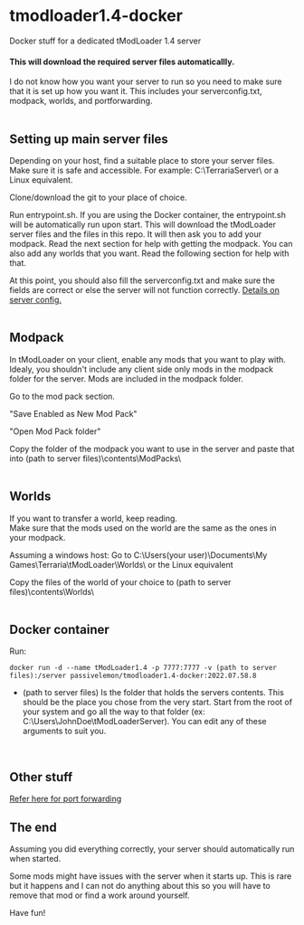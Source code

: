 # tmodloader1.4-docker </br>
Docker stuff for a dedicated tModLoader 1.4 server </br>

#### This will download the required server files automaticallly. </br>

I do not know how you want your server to run so you need to make sure that it is set up how you want it. This includes your serverconfig.txt, modpack, worlds, and portforwarding. </br>
</br>

## Setting up main server files </br>
Depending on your host, find a suitable place to store your server files. Make sure it is safe and accessible. For example: C:\TerrariaServer\ or a Linux equivalent. </br>

Clone/download the git to your place of choice. </br>

Run entrypoint.sh. If you are using the Docker container, the entrypoint.sh will be automatically run upon start. This will download the tModLoader server files and the files in this repo. It will then ask you to add your modpack. Read the next section for help with getting the modpack. You can also add any worlds that you want. Read the following section for help with that. </br>

At this point, you should also fill the serverconfig.txt and make sure the fields are correct or else the server will not function correctly. [Details on server config.](https://github.com/tModLoader/tModLoader/wiki/Starting-a-modded-server) </br>
</br>

## Modpack </br>
In tModLoader on your client, enable any mods that you want to play with. Idealy, you shouldn't include any client side only mods in the modpack folder for the server. Mods are included in the modpack folder. </br>

Go to the mod pack section. </br>

"Save Enabled as New Mod Pack" </br>

"Open Mod Pack folder" </br>

Copy the folder of the modpack you want to use in the server and paste that into (path to server files)\contents\ModPacks\ </br>
</br>

## Worlds </br>
If you want to transfer a world, keep reading. </br>
Make sure that the mods used on the world are the same as the ones in your modpack. </br>

Assuming a windows host:
Go to C:\Users\(your user)\Documents\My Games\Terraria\tModLoader\Worlds\ or the Linux equivalent </br>

Copy the files of the world of your choice to (path to server files)\contents\Worlds\ </br>
</br>

## Docker container </br>
Run: </br>
```
docker run -d --name tModLoader1.4 -p 7777:7777 -v (path to server files):/server passivelemon/tmodloader1.4-docker:2022.07.58.8
```
 - (path to server files) Is the folder that holds the servers contents. This should be the place you chose from the very start. Start from the root of your system and go all the way to that folder (ex: C:\Users\JohnDoe\tModLoaderServer\). You can edit any of these arguments to suit you. </br>
</br>

## Other stuff </br>
[Refer here for port forwarding](https://terraria.fandom.com/wiki/Guide:Setting_up_a_Terraria_server#PF) </br>

## The end </br>
Assuming you did everything correctly, your server should automatically run when started. </br>

Some mods might have issues with the server when it starts up. This is rare but it happens and I can not do anything about this so you will have to remove that mod or find a work around yourself. </br>

Have fun! </br>
